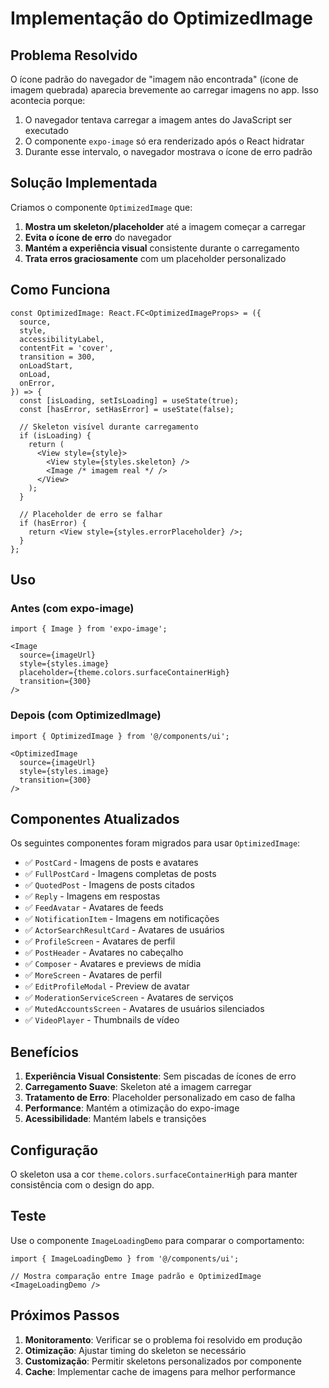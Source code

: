 # Implementação do OptimizedImage

## Problema Resolvido

O ícone padrão do navegador de "imagem não encontrada" (ícone de imagem quebrada) aparecia brevemente ao carregar imagens no app. Isso acontecia porque:

1. O navegador tentava carregar a imagem antes do JavaScript ser executado
2. O componente `expo-image` só era renderizado após o React hidratar
3. Durante esse intervalo, o navegador mostrava o ícone de erro padrão

## Solução Implementada

Criamos o componente `OptimizedImage` que:

1. **Mostra um skeleton/placeholder** até a imagem começar a carregar
2. **Evita o ícone de erro** do navegador
3. **Mantém a experiência visual** consistente durante o carregamento
4. **Trata erros graciosamente** com um placeholder personalizado

## Como Funciona

```tsx
const OptimizedImage: React.FC<OptimizedImageProps> = ({
  source,
  style,
  accessibilityLabel,
  contentFit = 'cover',
  transition = 300,
  onLoadStart,
  onLoad,
  onError,
}) => {
  const [isLoading, setIsLoading] = useState(true);
  const [hasError, setHasError] = useState(false);

  // Skeleton visível durante carregamento
  if (isLoading) {
    return (
      <View style={style}>
        <View style={styles.skeleton} />
        <Image /* imagem real */ />
      </View>
    );
  }

  // Placeholder de erro se falhar
  if (hasError) {
    return <View style={styles.errorPlaceholder} />;
  }
};
```

## Uso

### Antes (com expo-image)
```tsx
import { Image } from 'expo-image';

<Image 
  source={imageUrl}
  style={styles.image}
  placeholder={theme.colors.surfaceContainerHigh}
  transition={300}
/>
```

### Depois (com OptimizedImage)
```tsx
import { OptimizedImage } from '@/components/ui';

<OptimizedImage 
  source={imageUrl}
  style={styles.image}
  transition={300}
/>
```

## Componentes Atualizados

Os seguintes componentes foram migrados para usar `OptimizedImage`:

- ✅ `PostCard` - Imagens de posts e avatares
- ✅ `FullPostCard` - Imagens completas de posts
- ✅ `QuotedPost` - Imagens de posts citados
- ✅ `Reply` - Imagens em respostas
- ✅ `FeedAvatar` - Avatares de feeds
- ✅ `NotificationItem` - Imagens em notificações
- ✅ `ActorSearchResultCard` - Avatares de usuários
- ✅ `ProfileScreen` - Avatares de perfil
- ✅ `PostHeader` - Avatares no cabeçalho
- ✅ `Composer` - Avatares e previews de mídia
- ✅ `MoreScreen` - Avatares de perfil
- ✅ `EditProfileModal` - Preview de avatar
- ✅ `ModerationServiceScreen` - Avatares de serviços
- ✅ `MutedAccountsScreen` - Avatares de usuários silenciados
- ✅ `VideoPlayer` - Thumbnails de vídeo

## Benefícios

1. **Experiência Visual Consistente**: Sem piscadas de ícones de erro
2. **Carregamento Suave**: Skeleton até a imagem carregar
3. **Tratamento de Erro**: Placeholder personalizado em caso de falha
4. **Performance**: Mantém a otimização do expo-image
5. **Acessibilidade**: Mantém labels e transições

## Configuração

O skeleton usa a cor `theme.colors.surfaceContainerHigh` para manter consistência com o design do app.

## Teste

Use o componente `ImageLoadingDemo` para comparar o comportamento:

```tsx
import { ImageLoadingDemo } from '@/components/ui';

// Mostra comparação entre Image padrão e OptimizedImage
<ImageLoadingDemo />
```

## Próximos Passos

1. **Monitoramento**: Verificar se o problema foi resolvido em produção
2. **Otimização**: Ajustar timing do skeleton se necessário
3. **Customização**: Permitir skeletons personalizados por componente
4. **Cache**: Implementar cache de imagens para melhor performance
